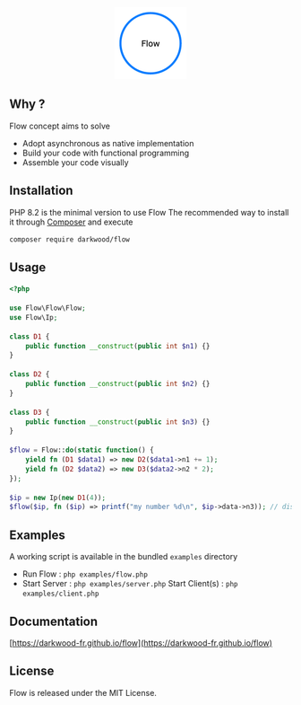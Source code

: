 <p align="center">
  <a href="https://github.com/darkwood-fr/flow">
    <img src="docs/src/images/logo.png" width="auto" height="128px" alt="Flow">
  </a>
</p>

## Why ?

Flow concept aims to solve

- Adopt asynchronous as native implementation
- Build your code with functional programming
- Assemble your code visually

## Installation

PHP 8.2 is the minimal version to use Flow
The recommended way to install it through [Composer](http://getcomposer.org) and execute

```bash
composer require darkwood/flow
```

## Usage

```php
<?php

use Flow\Flow\Flow;
use Flow\Ip;

class D1 {
    public function __construct(public int $n1) {}
}

class D2 {
    public function __construct(public int $n2) {}
}

class D3 {
    public function __construct(public int $n3) {}
}

$flow = Flow::do(static function() {
    yield fn (D1 $data1) => new D2($data1->n1 += 1);
    yield fn (D2 $data2) => new D3($data2->n2 * 2);
});

$ip = new Ip(new D1(4));
$flow($ip, fn ($ip) => printf("my number %d\n", $ip->data->n3)); // display 'my number 10'
```

## Examples

A working script is available in the bundled `examples` directory

- Run Flow : `php examples/flow.php`
- Start Server : `php examples/server.php`
  Start Client(s) : `php examples/client.php`

## Documentation

[https://darkwood-fr.github.io/flow](https://darkwood-fr.github.io/flow)

## License

Flow is released under the MIT License.
